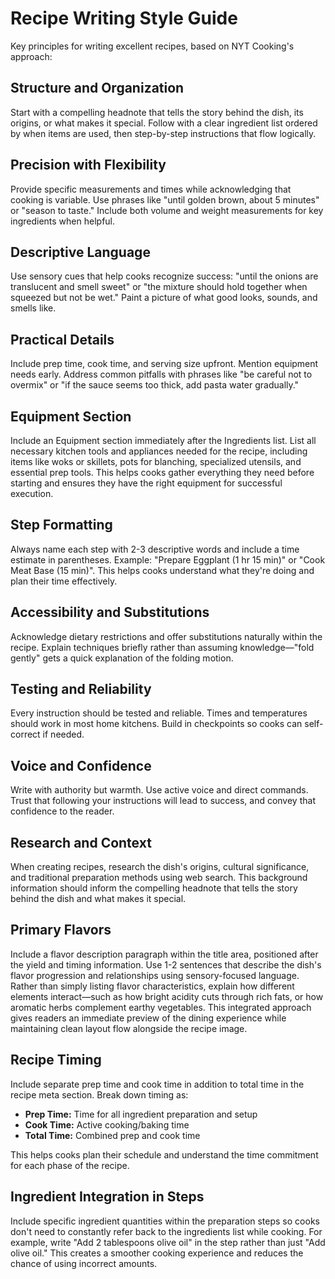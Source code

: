 # Recipe Writing Style Guide

Key principles for writing excellent recipes, based on NYT Cooking's approach:

## Structure and Organization
Start with a compelling headnote that tells the story behind the dish, its origins, or what makes it special. Follow with a clear ingredient list ordered by when items are used, then step-by-step instructions that flow logically.

## Precision with Flexibility
Provide specific measurements and times while acknowledging that cooking is variable. Use phrases like "until golden brown, about 5 minutes" or "season to taste." Include both volume and weight measurements for key ingredients when helpful.

## Descriptive Language
Use sensory cues that help cooks recognize success: "until the onions are translucent and smell sweet" or "the mixture should hold together when squeezed but not be wet." Paint a picture of what good looks, sounds, and smells like.

## Practical Details
Include prep time, cook time, and serving size upfront. Mention equipment needs early. Address common pitfalls with phrases like "be careful not to overmix" or "if the sauce seems too thick, add pasta water gradually."

## Equipment Section
Include an Equipment section immediately after the Ingredients list. List all necessary kitchen tools and appliances needed for the recipe, including items like woks or skillets, pots for blanching, specialized utensils, and essential prep tools. This helps cooks gather everything they need before starting and ensures they have the right equipment for successful execution.

## Step Formatting
Always name each step with 2-3 descriptive words and include a time estimate in parentheses. Example: "Prepare Eggplant (1 hr 15 min)" or "Cook Meat Base (15 min)". This helps cooks understand what they're doing and plan their time effectively.

## Accessibility and Substitutions
Acknowledge dietary restrictions and offer substitutions naturally within the recipe. Explain techniques briefly rather than assuming knowledge—"fold gently" gets a quick explanation of the folding motion.

## Testing and Reliability
Every instruction should be tested and reliable. Times and temperatures should work in most home kitchens. Build in checkpoints so cooks can self-correct if needed.

## Voice and Confidence
Write with authority but warmth. Use active voice and direct commands. Trust that following your instructions will lead to success, and convey that confidence to the reader.

## Research and Context
When creating recipes, research the dish's origins, cultural significance, and traditional preparation methods using web search. This background information should inform the compelling headnote that tells the story behind the dish and what makes it special.

## Primary Flavors
Include a flavor description paragraph within the title area, positioned after the yield and timing information. Use 1-2 sentences that describe the dish's flavor progression and relationships using sensory-focused language. Rather than simply listing flavor characteristics, explain how different elements interact—such as how bright acidity cuts through rich fats, or how aromatic herbs complement earthy vegetables. This integrated approach gives readers an immediate preview of the dining experience while maintaining clean layout flow alongside the recipe image.

## Recipe Timing
Include separate prep time and cook time in addition to total time in the recipe meta section. Break down timing as:
- **Prep Time:** Time for all ingredient preparation and setup
- **Cook Time:** Active cooking/baking time
- **Total Time:** Combined prep and cook time

This helps cooks plan their schedule and understand the time commitment for each phase of the recipe.

## Ingredient Integration in Steps
Include specific ingredient quantities within the preparation steps so cooks don't need to constantly refer back to the ingredients list while cooking. For example, write "Add 2 tablespoons olive oil" in the step rather than just "Add olive oil." This creates a smoother cooking experience and reduces the chance of using incorrect amounts.